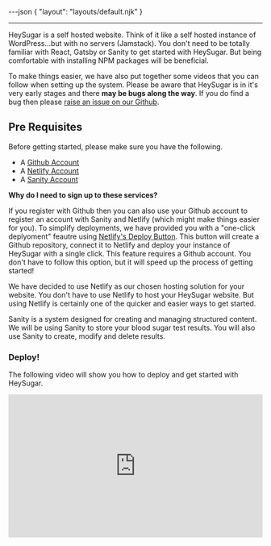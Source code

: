 ---json
{
  "layout": "layouts/default.njk"
}

---

HeySugar is a self hosted website. Think of it like a self hosted instance of WordPress...but with no servers (Jamstack). You don't need to be totally familiar with React, Gatsby or Sanity to get started with HeySugar. But being comfortable with installing NPM packages will be beneficial.

To make things easier, we have also put together some videos that you can follow when setting up the system. Please be aware that HeySugar is in it's very early stages and there **may be bugs along the way**. If you do find a bug then please [raise an issue on our Github](https://github.com/HeySugar/hey-sugar-app).

<div id="pre-requisites"></div>

## Pre Requisites

Before getting started, please make sure you have the following.

- A [Github Account](https://github.com)
- A [Netlify Account](https://netlify.com)
- A [Sanity Account](https://sanity/io)

**Why do I need to sign up to these services?**

If you register with Github then you can also use your Github account to register an account with Sanity and Netlify (which might make things easier for you). To simplify deployments, we have provided you with a "one-click deplyoment" feautre using [Netlify's Deploy Button](https://www.netlify.com/blog/2016/11/29/introducing-the-deploy-to-netlify-button/). This button will create a Github repository, connect it to Netlify and deploy your instance of HeySugar with a single click. This feature requires a Github account. You don't have to follow this option, but it will speed up the process of getting started!

We have decided to use Netlify as our chosen hosting solution for your website. You don't have to use Netlify to host your HeySugar website. But using Netlify is certainly one of the quicker and easier ways to get started.

Sanity is a system designed for creating and managing structured content. We will be using Sanity to store your blood sugar test results. You will also use Sanity to create, modify and delete results.

<div id="deploy"></div>

### Deploy!

The following video will show you how to deploy and get started with HeySugar.


<style>.embed-container { position: relative; padding-bottom: 56.25%; height: 0; overflow: hidden; max-width: 100%; } .embed-container iframe, .embed-container object, .embed-container embed { position: absolute; top: 0; left: 0; width: 100%; height: 100%; }</style><div class='embed-container'><iframe src='https://www.youtube.com/embed/U2MVInNkJMk' frameborder='0' allowfullscreen></iframe></div>
